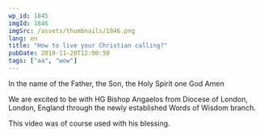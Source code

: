 ```yaml
---
wp_id: 1845
imgId: 1846
imgSrc: /assets/thumbnails/1846.png
lang: en
title: "How to live your Christian calling?"
pubDate: 2019-11-20T12:00:50
tags: ["aa", "wow"]
---
```

<!-- page: 6 -->

<p>In the name of the Father, the Son, the Holy Spirit one God Amen</p>
<p>We are excited to be with HG Bishop Angaelos from Diocese of London, London, England through the newly established Words of Wisdom branch.</p>
<p>This video was of course used with his blessing.</p>
